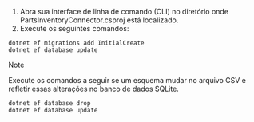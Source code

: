 <!-- markdownlint-disable MD002 MD025 MD041 -->

1. Abra sua interface de linha de comando (CLI) no diretório onde PartsInventoryConnector.csproj está localizado.
2. Execute os seguintes comandos:

  ```dotnetcli
  dotnet ef migrations add InitialCreate
  dotnet ef database update
  ```

> [!NOTE]
> Execute os comandos a seguir se um esquema mudar no arquivo CSV e refletir essas alterações no banco de dados SQLite.

```dotnetcli
dotnet ef database drop
dotnet ef database update
```
